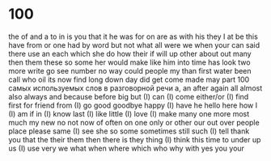 # 100
the
of
and
a
to
in
is
you
that
it
he
was
for
on
are
as
with
his
they
I
at
be
this
have
from
or
one
had
by
word
but
not
what
all
were
we
when
your
can
said
there
use
an
each
which
she
do
how
their
if
will
up
other
about
out
many
then
them
these
so
some
her
would
make
like
him
into
time
has
look
two
more
write
go
see
number
no
way
could
people
my
than
first
water
been
call
who
oil
its
now
find
long
down
day
did
get
come
made
may
part
100 самых используемых слов в разговорной речи
a, an
after
again
all
almost
also
always
and
because
before
big
but
(I) can
(I) come
either/or
(I) find
first
for
friend
from
(I) go
good
goodbye
happy
(I) have
he
hello
here
how
I
(I) am
if
in
(I) know
last
(I) like
little
(I) love
(I) make
many
one
more
most
much
my
new
no
not
now
of
often
on
one
only
or
other
our
out
over
people
place
please
same
(I) see
she
so
some
sometimes
still
such
(I) tell
thank you
that
the
their
them
then
there is
they
thing
(I) think
this
time
to
under
up
us
(I) use
very
we
what
when
where
which
who
why
with
yes
you
your
